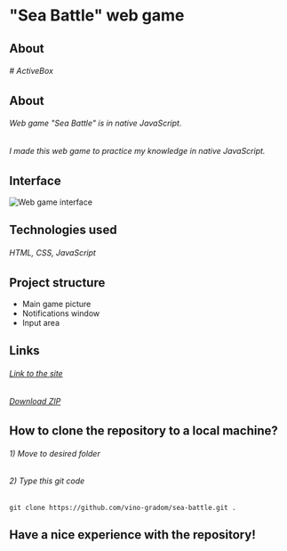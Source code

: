 # "Sea Battle" web game

## About
###### # ActiveBox

## About
###### Web game "Sea Battle" is in native JavaScript.
###### I made this web game to practice my knowledge in native JavaScript.

## Interface
![Web game interface](https://github.com/vino-gradom/sea-battle/blob/master/img/gameplayScreenshot.png)

## Technologies used
###### HTML, CSS, JavaScript

## Project structure
* Main game picture
* Notifications window
* Input area

## Links
###### [Link to the site](https://vino-gradom.github.io/sea-battle/)
###### [Download ZIP](https://github.com/sea-battle/activebox/archive/refs/heads/main.zip)

## How to clone the repository to a local machine?
###### 1) Move to desired folder
###### 2) Type this git code
```git
git clone https://github.com/vino-gradom/sea-battle.git .
```

## Have a nice experience with the repository!
